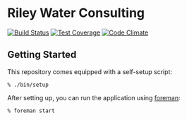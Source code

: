 Riley Water Consulting
===

[![Build Status](https://travis-ci.org/ash106/rwc.svg?branch=master)](https://travis-ci.org/ash106/rwc)
[![Test Coverage](https://codeclimate.com/github/ash106/rwc/badges/coverage.svg)](https://codeclimate.com/github/ash106/rwc)
[![Code Climate](https://codeclimate.com/github/ash106/rwc/badges/gpa.svg)](https://codeclimate.com/github/ash106/rwc)

Getting Started
---------------

This repository comes equipped with a self-setup script:

    % ./bin/setup

After setting up, you can run the application using [foreman]:

    % foreman start

[foreman]: http://ddollar.github.io/foreman/

<!-- Guidelines
----------

Use the following guides for getting things done, programming well, and
programming in style.

* [Protocol](http://github.com/thoughtbot/guides/blob/master/protocol)
* [Best Practices](http://github.com/thoughtbot/guides/blob/master/best-practices)
* [Style](http://github.com/thoughtbot/guides/blob/master/style)
 -->